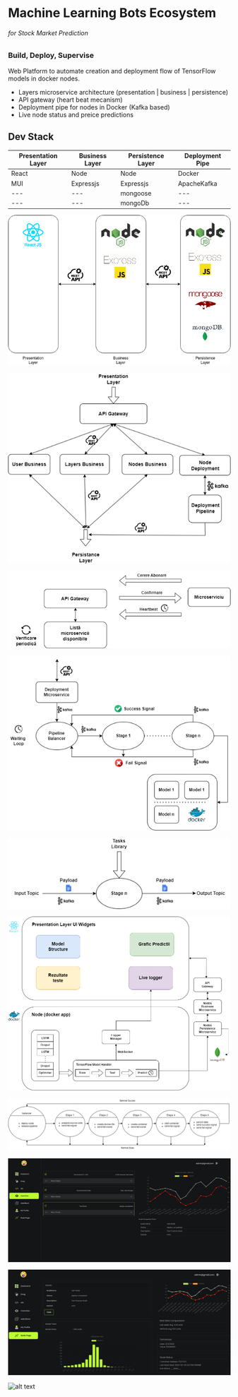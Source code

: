# Machine Learning Bots Ecosystem
###### _for Stock Market Prediction_
### Build, Deploy, Supervise

Web Platform to automate creation and deployment flow of TensorFlow models in docker nodes.

- Layers microservice architecture (presentation | business | persistence)
- API gateway (heart beat mecanism) 
- Deployment pipe for nodes in Docker (Kafka based)
- Live node status and preice predictions

## Dev Stack

| Presentation Layer | Business Layer | Persistence Layer | Deployment Pipe
| ------ | ------ | ------ | ------ |
| React | Node | Node |Docker |
| MUI | Expressjs | Expressjs | ApacheKafka |
| --- | --- | mongoose |--- |
| --- | --- | mongoDb |--- |

![alt text](./readmeImgs/img10.png)

![alt text](./readmeImgs/img1.png)

![alt text](./readmeImgs/img2.png)

![alt text](./readmeImgs/img3.png)

![alt text](./readmeImgs/img4.png)

![alt text](/readmeImgs/img5.png)

![alt text](./readmeImgs/img9.png)

![alt text](./readmeImgs/img7.png)

![alt text](./readmeImgs/img8.png)

![alt text](./readmeImgs/img11.pn)
